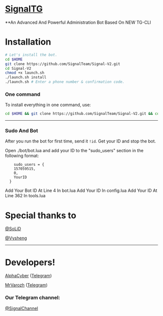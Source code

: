 # [SignalTG](https://telegram.me/SignalTG)

**An Advanced And Powerful Administration Bot Based On NEW TG-CLI


# Installation

```sh
# Let's install the bot.
cd $HOME
git clone https://github.com/SignalTeam/Signal-V2.git
cd Signal-V2
chmod +x launch.sh
./launch.sh install
./launch.sh # Enter a phone number & confirmation code.
```
### One command
To install everything in one command, use:
```sh
cd $HOME && git clone https://github.com/SignalTeam/Signal-V2.git && cd Signal-V2 && chmod +x launch.sh && ./launch.sh install && ./launch.sh
```

* * *

### Sudo And Bot
After you run the bot for first time, send it `!id`. Get your ID and stop the bot.

Open ./bot/bot.lua and add your ID to the "sudo_users" section in the following format:
```
    sudo_users = {
    157059515,
    0,
    YourID
  }
```
Add Your Bot ID At Line 4 In bot.lua
Add Your ID In config.lua
Add Your ID At Line 362 In tools.lua

# Special thanks to

[@SoLiD](https://telegram.me/SoLiD)

[@Vysheng](https://github.com/vysheng)

* * *

# Developers!

[AlphaCyber](https://github.com/p00ria) ([Telegram](https://telegram.me/AlphaCyber))

[MrVarozh](https://github.com/makanj) ([Telegram](https://telegram.me/Mr_Varozh))

### Our Telegram channel:

[@SignalChannel](https://telegram.me/SignalChannel)
